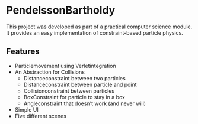 # PendelssonBartholdy
This project was developed as part of a practical computer science module.
It provides an easy implementation of constraint-based particle physics.

## Features
- Particlemovement using Verletintegration
- An Abstraction for Collisions
  - Distanceconstraint between two particles
  - Distanceconstraint between particle and point
  - Collisionconstraint between particles
  - BoxConstraint for particle to stay in a box
  - Angleconstraint that doesn't work (and never will)
- Simple UI
- Five different scenes

